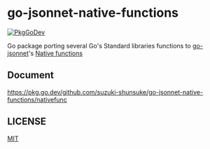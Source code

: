 # go-jsonnet-native-functions

[![PkgGoDev](https://pkg.go.dev/badge/github.com/suzuki-shunsuke/go-jsonnet-native-functions/nativefunc)](https://pkg.go.dev/github.com/suzuki-shunsuke/go-jsonnet-native-functions/nativefunc)

Go package porting several Go's Standard libraries functions to [go-jsonnet](https://github.com/google/go-jsonnet)'s [Native functions](https://pkg.go.dev/github.com/google/go-jsonnet#NativeFunction)

## Document

https://pkg.go.dev/github.com/suzuki-shunsuke/go-jsonnet-native-functions/nativefunc

## LICENSE

[MIT](LICENSE)
